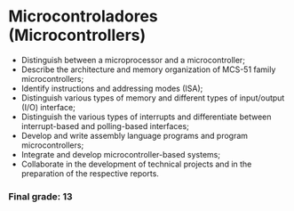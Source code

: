 # Microcontroladores (Microcontrollers)

* Distinguish between a microprocessor and a microcontroller; 
* Describe the architecture and memory organization of MCS-51 family microcontrollers; 
* Identify instructions and addressing modes (ISA); 
* Distinguish various types of memory and different types of input/output (I/O) interface; 
* Distinguish the various types of interrupts and differentiate between interrupt-based and polling-based interfaces; 
* Develop and write assembly language programs and program microcontrollers; 
* Integrate and develop microcontroller-based systems; 
* Collaborate in the development of technical projects and in the preparation of the respective reports.

### Final grade: 13
